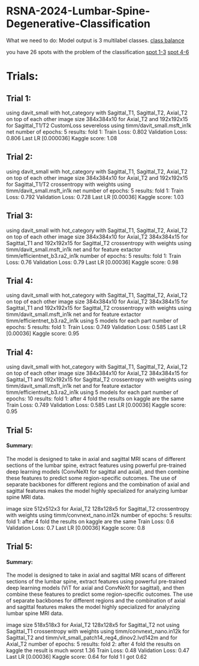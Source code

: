 # RSNA-2024-Lumbar-Spine-Degenerative-Classification

What we need to do: 
Model output is 3 multilabel classes.
[class balance]("images_for_readme\class_balance.png")

you have 26 spots with the problem of the classification
[spot 1-3]("images_for_readme\1-3.png")
[spot 4-6]("images_for_readme\4-6.png")


# Trials: 
## Trial 1:
using davit_small with hot_category with Sagittal_T1, Sagittal_T2, Axial_T2 on top of each other
image size 384x384x10 for Axial_T2 and 192x192x15 for Sagittal_T1/T2
CustomLoss severeloss 
using timm/davit_small.msft_in1k net
number of epochs: 5
results: 
fold 1:
Train Loss: 0.802
Validation Loss:  0.806
Last LR [0.000036]
Kaggle score: 1.08

## Trial 2:
using davit_small with hot_category with Sagittal_T1, Sagittal_T2, Axial_T2 on top of each other
image size 384x384x10 for Axial_T2 and 192x192x15 for Sagittal_T1/T2
crossentropy with weights
using timm/davit_small.msft_in1k net
number of epochs: 5
results: 
fold 1:
Train Loss: 0.792 
Validation Loss:  0.728
Last LR [0.00036]
Kaggle score: 1.03

## Trial 3:
using davit_small with hot_category with Sagittal_T1, Sagittal_T2, Axial_T2 on top of each other
image size 384x384x10 for Axial_T2 384x384x15 for Sagittal_T1 and 192x192x15 for Sagittal_T2
crossentropy with weights
using timm/davit_small.msft_in1k net and for feature extactor timm/efficientnet_b3.ra2_in1k
number of epochs: 5
results: 
fold 1:
Train Loss: 0.76
Validation Loss: 0.79
Last LR [0.00036]
Kaggle score: 0.98


## Trial 4:
using davit_small with hot_category with Sagittal_T1, Sagittal_T2, Axial_T2 on top of each other
image size 384x384x10 for Axial_T2 384x384x15 for Sagittal_T1 and 192x192x15 for Sagittal_T2
crossentropy with weights
using timm/davit_small.msft_in1k net and for feature extactor timm/efficientnet_b3.ra2_in1k
using 5 models for each part
number of epochs: 5
results: 
fold 1:
Train Loss: 0.749
Validation Loss: 0.585
Last LR [0.00036]
Kaggle score: 0.95

## Trial 4:
using davit_small with hot_category with Sagittal_T1, Sagittal_T2, Axial_T2 on top of each other
image size 384x384x10 for Axial_T2 384x384x15 for Sagittal_T1 and 192x192x15 for Sagittal_T2
crossentropy with weights
using timm/davit_small.msft_in1k net and for feature extactor timm/efficientnet_b3.ra2_in1k
using 5 models for each part
number of epochs: 10
results: 
fold 1: after 4 fold the results on kaggle are the same
Train Loss: 0.749
Validation Loss: 0.585
Last LR [0.00036]
Kaggle score: 0.95


## Trial 5:
#### Summary:
The model is designed to take in axial and sagittal MRI scans of different sections of the lumbar spine, extract features using powerful pre-trained deep learning models (ConvNeXt for sagittal and axial), and then combine these features to predict some region-specific outcomes. The use of separate backbones for different regions and the combination of axial and sagittal features makes the model highly specialized for analyzing lumbar spine MRI data.

image size 512x512x3 for Axial_T2 128x128x5 for Sagittal_T2
crossentropy with weights
using timm/convnext_nano.in12k
number of epochs: 5
results: 
fold 1: after 4 fold the results on kaggle are the same
Train Loss: 0.6
Validation Loss: 0.7
Last LR [0.00036]
Kaggle score: 0.8

## Trial 5:
#### Summary:

The model is designed to take in axial and sagittal MRI scans of different sections of the lumbar spine, extract features using powerful pre-trained deep learning models (ViT for axial and ConvNeXt for sagittal), and then combine these features to predict some region-specific outcomes. The use of separate backbones for different regions and the combination of axial and sagittal features makes the model highly specialized for analyzing lumbar spine MRI data.

image size 518x518x3 for Axial_T2 128x128x5 for Sagittal_T2 not using Sagittal_T1
crossentropy with weights
using timm/convnext_nano.in12k for Sagittal_T2 and timm/vit_small_patch14_reg4_dinov2.lvd142m and for Axial_T2
number of epochs: 5
results: 
fold 2: after 4 fold the results on kaggle the result is much worst 1.36
Train Loss: 0.48
Validation Loss: 0.47
Last LR [0.00036]
Kaggle score: 0.64 for fold 1 I got 0.62
